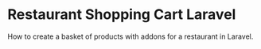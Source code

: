 # Restaurant Shopping Cart Laravel
How to create a basket of products with addons for a restaurant in Laravel.
